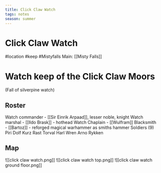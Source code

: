 ```yaml
---
title: Click Claw Watch
tags: notes
season: summer
---
```

 
# Click Claw Watch
#location #keep #Mistyfalls 
Main: [[Misty Falls]]

# Watch keep of the Click Claw Moors
(Fall of silverpine watch)

## Roster
Watch commander - [[Sir Einrik Arpaad]], lesser noble, knight
Watch marshal - [[Ildo Brask]] - hothead
Watch Chaplain - [[Wulfram]]
Blacksmith - [[Bartoz]] - reforged magical warhammer as smiths hammer
Soldiers (9)
Piri
Dolf
Kurz
Rast
Torval
Harl
Wren
Arno
Rykken

## Map
![[click claw watch.png]]
![[click claw watch top.png]]
![[click claw watch ground floor.png]]
